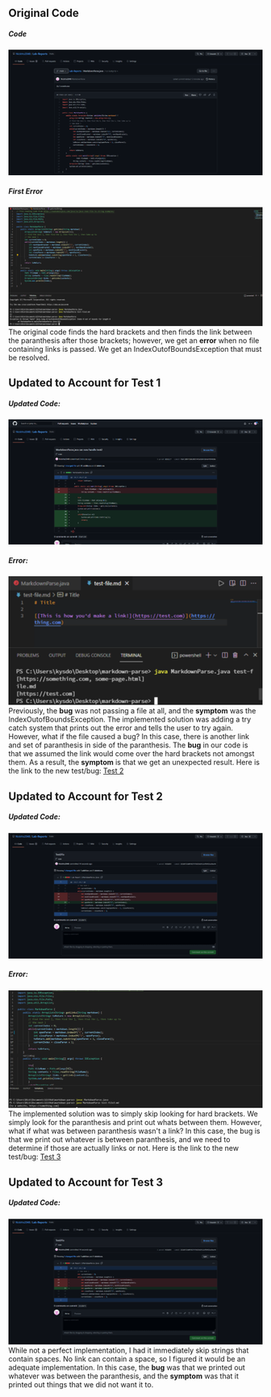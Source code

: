 ## Original Code
##### Code
![OriginalCodePicture](OG.png)
##### First Error
![Test1ErrorPic](Test2Error.png)
The original code finds the hard brackets and then finds the link between the paranthesis after those brackets; however, we get an **error** when no file containing links is passed.
We get an IndexOutofBoundsException that must be resolved. 

## Updated to Account for Test 1
##### Updated Code:
![UpdatedCodePicture](Test2.png)
##### Error:
![Test2ErrorPic](Fix.png)
Previously, the **bug** was not passing a file at all, and the **symptom** was the IndexOutofBoundsException. The implemented solution was adding a try catch system that prints out the error and tells the user to try again. However, what if the file caused a bug? In this case, there is another link and set of paranthesis in side of the paranthesis. The **bug** in our code is that we assumed the link would come over the hard brackets not amongst them. As a result, the **symptom** is that we get an unexpected result. Here is the link to the new test/bug: [Test 2](test-file4.md)

## Updated to Account for Test 2
##### Updated Code:
![UpdatedCodePicture](Test2FIXX.png)
##### Error:
![Test3ErrorPic](Additi.png)
The implemented solution was to simply skip looking for hard brackets. We simply look for the paranthesis and print out whats between them. However, what if what was between paranthesis wasn't a link? In this case, the bug is that we print out whatever is between paranthesis, and we need to determine if those are actually links or not. Here is the link to the new test/bug: [Test 3](test-file3.md)

## Updated to Account for Test 3
##### Updated Code:
![UpdatedCodePicture](Test3Fix.png)
While not a perfect implementation, I had it immediately skip strings that contain spaces. No link can contain a space, so I figured it would be an adequate implementation. In this case, the **bug** was that we printed out whatever was between the paranthesis, and the **symptom** was that it printed out things that we did not want it to. 
